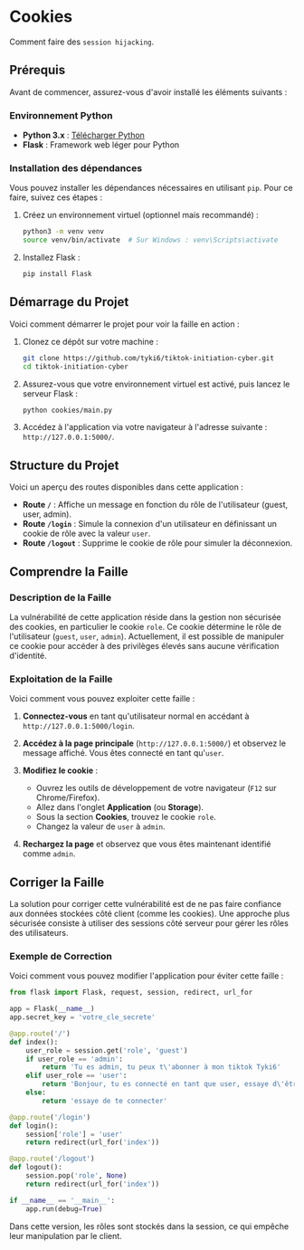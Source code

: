 # Cookies

Comment faire des `session hijacking`.

## Prérequis

Avant de commencer, assurez-vous d'avoir installé les éléments suivants :

### Environnement Python

- **Python 3.x** : [Télécharger Python](https://www.python.org/downloads/)
- **Flask** : Framework web léger pour Python

### Installation des dépendances

Vous pouvez installer les dépendances nécessaires en utilisant `pip`. Pour ce faire, suivez ces étapes :

1. Créez un environnement virtuel (optionnel mais recommandé) :

    ```bash
    python3 -m venv venv
    source venv/bin/activate  # Sur Windows : venv\Scripts\activate
    ```

2. Installez Flask :

    ```bash
    pip install Flask
    ```

## Démarrage du Projet

Voici comment démarrer le projet pour voir la faille en action :

1. Clonez ce dépôt sur votre machine :

    ```bash
    git clone https://github.com/tyki6/tiktok-initiation-cyber.git
    cd tiktok-initiation-cyber
    ```

2. Assurez-vous que votre environnement virtuel est activé, puis lancez le serveur Flask :

    ```bash
    python cookies/main.py
    ```

3. Accédez à l'application via votre navigateur à l'adresse suivante : `http://127.0.0.1:5000/`.

## Structure du Projet

Voici un aperçu des routes disponibles dans cette application :

- **Route `/`** : Affiche un message en fonction du rôle de l'utilisateur (guest, user, admin).
- **Route `/login`** : Simule la connexion d'un utilisateur en définissant un cookie de rôle avec la valeur `user`.
- **Route `/logout`** : Supprime le cookie de rôle pour simuler la déconnexion.

## Comprendre la Faille

### Description de la Faille

La vulnérabilité de cette application réside dans la gestion non sécurisée des cookies, en particulier le cookie `role`. Ce cookie détermine le rôle de l'utilisateur (`guest`, `user`, `admin`). Actuellement, il est possible de manipuler ce cookie pour accéder à des privilèges élevés sans aucune vérification d'identité.

### Exploitation de la Faille

Voici comment vous pouvez exploiter cette faille :

1. **Connectez-vous** en tant qu'utilisateur normal en accédant à `http://127.0.0.1:5000/login`.
   
2. **Accédez à la page principale** (`http://127.0.0.1:5000/`) et observez le message affiché. Vous êtes connecté en tant qu'`user`.

3. **Modifiez le cookie** :
    - Ouvrez les outils de développement de votre navigateur (`F12` sur Chrome/Firefox).
    - Allez dans l'onglet **Application** (ou **Storage**).
    - Sous la section **Cookies**, trouvez le cookie `role`.
    - Changez la valeur de `user` à `admin`.

4. **Rechargez la page** et observez que vous êtes maintenant identifié comme `admin`.

## Corriger la Faille

La solution pour corriger cette vulnérabilité est de ne pas faire confiance aux données stockées côté client (comme les cookies). Une approche plus sécurisée consiste à utiliser des sessions côté serveur pour gérer les rôles des utilisateurs.

### Exemple de Correction

Voici comment vous pouvez modifier l'application pour éviter cette faille :

```python
from flask import Flask, request, session, redirect, url_for

app = Flask(__name__)
app.secret_key = 'votre_cle_secrete'

@app.route('/')
def index():
    user_role = session.get('role', 'guest')
    if user_role == 'admin':
        return 'Tu es admin, tu peux t\'abonner à mon tiktok Tyki6'
    elif user_role == 'user':
        return 'Bonjour, tu es connecté en tant que user, essaye d\'être admin'
    else:
        return 'essaye de te connecter'

@app.route('/login')
def login():
    session['role'] = 'user'
    return redirect(url_for('index'))

@app.route('/logout')
def logout():
    session.pop('role', None)
    return redirect(url_for('index'))

if __name__ == '__main__':
    app.run(debug=True)
```

Dans cette version, les rôles sont stockés dans la session, ce qui empêche leur manipulation par le client.